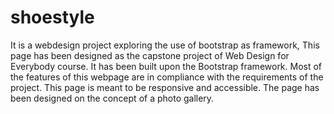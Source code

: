 # shoestyle
It is a webdesign project exploring the use of bootstrap as framework,
This page has been designed as the capstone project of Web Design for Everybody course.
It has been built upon the Bootstrap framework.
Most of the features of this webpage are in compliance with the requirements of the project.
This page is meant to be responsive and accessible.
The page has been designed on the concept of a photo gallery.
